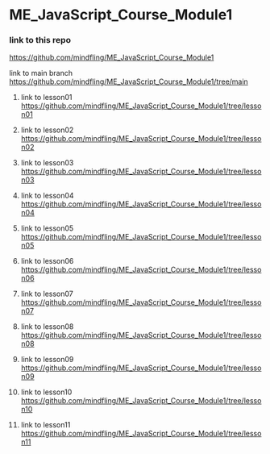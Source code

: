 # ME_JavaScript_Course_Module1

### link to this repo
https://github.com/mindfling/ME_JavaScript_Course_Module1

 link to main branch
https://github.com/mindfling/ME_JavaScript_Course_Module1/tree/main

1. link to lesson01
https://github.com/mindfling/ME_JavaScript_Course_Module1/tree/lesson01

2. link to lesson02
https://github.com/mindfling/ME_JavaScript_Course_Module1/tree/lesson02

3. link to lesson03
https://github.com/mindfling/ME_JavaScript_Course_Module1/tree/lesson03

4. link to lesson04
https://github.com/mindfling/ME_JavaScript_Course_Module1/tree/lesson04

5. link to lesson05
https://github.com/mindfling/ME_JavaScript_Course_Module1/tree/lesson05

6. link to lesson06
https://github.com/mindfling/ME_JavaScript_Course_Module1/tree/lesson06

7. link to lesson07
https://github.com/mindfling/ME_JavaScript_Course_Module1/tree/lesson07

8. link to lesson08
https://github.com/mindfling/ME_JavaScript_Course_Module1/tree/lesson08

9. link to lesson09
https://github.com/mindfling/ME_JavaScript_Course_Module1/tree/lesson09

10. link to lesson10
https://github.com/mindfling/ME_JavaScript_Course_Module1/tree/lesson10

11. link to lesson11
https://github.com/mindfling/ME_JavaScript_Course_Module1/tree/lesson11

